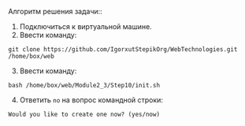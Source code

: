 Алгоритм решения задачи::

 1. Подключиться к виртуальной машине.
 2. Ввести команду:
 
 ``` git clone https://github.com/IgorxutStepikOrg/WebTechnologies.git /home/box/web ```

 3. Ввести команду:
 
 ``` bash /home/box/web/Module2_3/Step10/init.sh ```

 4. Ответить ``` no ``` на вопрос командной строки:

 ``` Would you like to create one now? (yes/now) ```
